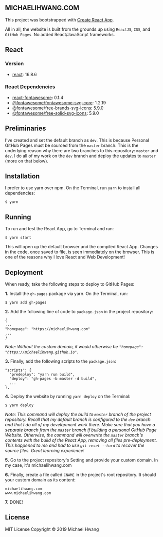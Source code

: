 ## MICHAELIHWANG.COM
This project was bootstrapped with [Create React App](https://github.com/facebook/create-react-app).

All in all, the website is built from the grounds up using `ReactJS`, `CSS`, and `GitHub Pages`. No added React/JavaScript frameworks.

## React
### Version
* [react](https://github.com/facebook/react): 16.8.6

### React Dependencies
* [react-fontawesome](https://github.com/FortAwesome/react-fontawesome): 0.1.4
* [@fontawesome/fontawesome-svg-core](https://github.com/FortAwesome/react-fontawesome): 1.2.19
* [@fontawesome/free-brands-svg-icons](https://github.com/FortAwesome/react-fontawesome): 5.9.0
* [@fontawesome/free-solid-svg-icons](https://github.com/FortAwesome/react-fontawesome): 5.9.0

## Preliminaries
I've created and set the default branch as `dev`. This is because Personal GitHub Pages must be sourced from the `master` branch. This is the underlying reason why there are two branches to this repository: `master` and `dev`. I do all of my work on the `dev` branch and deploy the updates to `master` (more on that below).

## Installation
I prefer to use yarn over npm. On the Terminal, run `yarn` to install all dependencies:

`$ yarn`

## Running
To run and test the React App, go to Terminal and run:

`$ yarn start`

This will open up the default browser and the compiled React App. Changes in the code, once saved to file, is seen immediately on the browser. This is one of the reasons why I love React and Web Development!

## Deployment
When ready, take the following steps to deploy to GitHub Pages:

**1.** Install the `gh-pages` package via yarn. On the Terminal, run:

`$ yarn add gh-pages`

**2.** Add the following line of code to `package.json` in the project repository:

```
{
...
"homepage": "https://michaelihwang.com"
...
}
```
*Note: Without the custom domain, it would otherwise be `"homepage": "https://michaelihwang.github.io"`.*

**3.** Finally, add the following scripts to the `package.json`:

```
"scripts": {
  "predeploy": "yarn run build",
  "deploy": "gh-pages -b master -d build",
  ...
},
```

**4.** Deploy the website by running `yarn deploy` on the Terminal:

`$ yarn deploy`

*Note: This command will deploy the build to `master` branch of the project repository. Recall that my default branch is configured to the `dev` branch and that I do all of my development work there. Make sure that you have a separate branch from the `master` branch if building a personal GitHub Page Website. Otherwise, the command will overwrite the `master` branch's contents with the build of the React App, removing all files pre-deployment. This happened to me and had to use `git reset --hard` to recover the source files. Great learning experience!*

**5.** Go to the project repository's Setting and provide your custom domain. In my case, it's michaelihwang.com

**6.** Finally, create a file called `CNAME` in the project's root repository. It should your custom domain as its content:
```
michaelihwang.com
www.michaelihwang.com
```

**7.** DONE!

## License
MIT License Copyright © 2019 Michael Hwang
